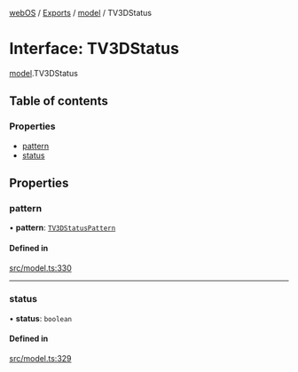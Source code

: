 [webOS](../README.md) / [Exports](../modules.md) / [model](../modules/model.md) / TV3DStatus

# Interface: TV3DStatus

[model](../modules/model.md).TV3DStatus

## Table of contents

### Properties

- [pattern](model.TV3DStatus.md#pattern)
- [status](model.TV3DStatus.md#status)

## Properties

### pattern

• **pattern**: [`TV3DStatusPattern`](../enums/model.TV3DStatusPattern.md)

#### Defined in

[src/model.ts:330](https://github.com/Dabolus/webos-tv/blob/60076f0/src/model.ts#L330)

___

### status

• **status**: `boolean`

#### Defined in

[src/model.ts:329](https://github.com/Dabolus/webos-tv/blob/60076f0/src/model.ts#L329)
